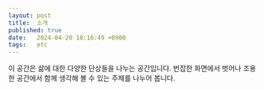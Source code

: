 ```yaml
---
layout: post
title:  소개
published: true
date:   2024-04-20 18:16:49 +0900
tags:   etc
---
```


이 공간은 삶에 대한 다양한 단상들을 나누는 공간입니다. 번잡한 화면에서 벗어나 조용한 공간에서 함께 생각해 볼 수 있는 주제를 나누어 봅니다.
